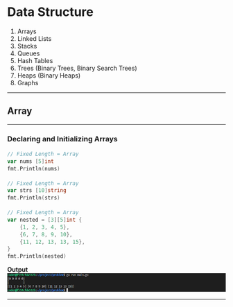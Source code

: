 # Data Structure

1. Arrays
2. Linked Lists
3. Stacks
4. Queues
5. Hash Tables
6. Trees (Binary Trees, Binary Search Trees)
7. Heaps (Binary Heaps)
8. Graphs

---

## Array

---

### Declaring and Initializing Arrays

```go
// Fixed Length = Array
var nums [5]int 	
fmt.Println(nums)

// Fixed Length = Array
var strs [10]string	
fmt.Println(strs)

// Fixed Length = Array
var nested = [3][5]int {	
    {1, 2, 3, 4, 5},
    {6, 7, 8, 9, 10},
    {11, 12, 13, 13, 15},
}
fmt.Println(nested)
```

**Output**
![alt text](image.png)

---


